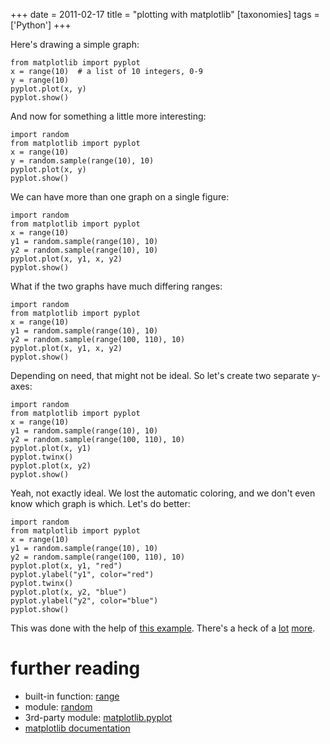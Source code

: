 +++
date = 2011-02-17
title = "plotting with matplotlib"
[taxonomies]
tags = ['Python']
+++

Here's drawing a simple graph:

``` {.sourceCode .python}
from matplotlib import pyplot
x = range(10)  # a list of 10 integers, 0-9
y = range(10)
pyplot.plot(x, y)
pyplot.show()
```

And now for something a little more interesting:

``` {.sourceCode .python}
import random
from matplotlib import pyplot
x = range(10)
y = random.sample(range(10), 10)
pyplot.plot(x, y)
pyplot.show()
```

We can have more than one graph on a single figure:

``` {.sourceCode .python}
import random
from matplotlib import pyplot
x = range(10)
y1 = random.sample(range(10), 10)
y2 = random.sample(range(10), 10)
pyplot.plot(x, y1, x, y2)
pyplot.show()
```

What if the two graphs have much differing ranges:

``` {.sourceCode .python}
import random
from matplotlib import pyplot
x = range(10)
y1 = random.sample(range(10), 10)
y2 = random.sample(range(100, 110), 10)
pyplot.plot(x, y1, x, y2)
pyplot.show()
```

Depending on need, that might not be ideal. So let's create two
separate y-axes:

``` {.sourceCode .python}
import random
from matplotlib import pyplot
x = range(10)
y1 = random.sample(range(10), 10)
y2 = random.sample(range(100, 110), 10)
pyplot.plot(x, y1)
pyplot.twinx()
pyplot.plot(x, y2)
pyplot.show()
```

Yeah, not exactly ideal. We lost the automatic coloring, and we don't
even know which graph is which. Let's do better:

``` {.sourceCode .python}
import random
from matplotlib import pyplot
x = range(10)
y1 = random.sample(range(10), 10)
y2 = random.sample(range(100, 110), 10)
pyplot.plot(x, y1, "red")
pyplot.ylabel("y1", color="red")
pyplot.twinx()
pyplot.plot(x, y2, "blue")
pyplot.ylabel("y2", color="blue")
pyplot.show()
```

This was done with the help of [this example]. There's a heck of a
[lot][] [more].

further reading
===============

-   built-in function: [range]
-   module: [random]
-   3rd-party module: [matplotlib.pyplot]
-   [matplotlib documentation]

  [this example]: http://matplotlib.sourceforge.net/examples/api/two_scales.html
  [lot]: http://matplotlib.sourceforge.net/examples/index.html
  [more]: http://matplotlib.sourceforge.net/gallery.html
  [range]: http://docs.python.org/library/functions#range
  [random]: http://docs.python.org/library/random
  [matplotlib.pyplot]: http://matplotlib.sourceforge.net/api/pyplot_api.html
  [matplotlib documentation]: http://matplotlib.sourceforge.net/contents.html
